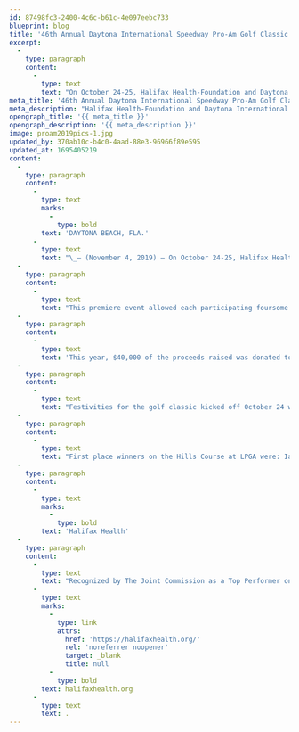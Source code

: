 ```yaml
---
id: 87498fc3-2400-4c6c-b61c-4e097eebc733
blueprint: blog
title: '46th Annual Daytona International Speedway Pro-Am Golf Classic Raises $250,000'
excerpt:
  -
    type: paragraph
    content:
      -
        type: text
        text: "On October 24-25, Halifax Health-Foundation and Daytona International Speedway hosted the 46th\_Annual Daytona International Speedway Pro-Am Golf Classic at LPGA International in Daytona Beach.\_ The event raised $250,000 for Halifax Health-Foundation and various local charities."
meta_title: '46th Annual Daytona International Speedway Pro-Am Golf Classic Raises $250,000'
meta_description: "Halifax Health-Foundation and Daytona International Speedway hosted the 46th\_Annual Daytona International Speedway Pro-Am Golf Classic at LPGA International in Daytona Beach."
opengraph_title: '{{ meta_title }}'
opengraph_description: '{{ meta_description }}'
image: proam2019pics-1.jpg
updated_by: 370ab10c-b4c0-4aad-88e3-96966f89e595
updated_at: 1695405219
content:
  -
    type: paragraph
    content:
      -
        type: text
        marks:
          -
            type: bold
        text: 'DAYTONA BEACH, FLA.'
      -
        type: text
        text: "\_– (November 4, 2019) – On October 24-25, Halifax Health-Foundation and Daytona International Speedway hosted the 46th\_Annual Daytona International Speedway Pro-Am Golf Classic at LPGA International in Daytona Beach.\_ The event raised $250,000 for Halifax Health-Foundation and various local charities."
  -
    type: paragraph
    content:
      -
        type: text
        text: "This premiere event allowed each participating foursome to be paired with a PGA Golf Professional for the entire round, giving them a chance to learn more about the game of golf from skilled players.\_ Since 2004, this annual event has raised $3.8 million, with proceeds benefiting Halifax Health – Foundation which includes the Betty Jane France Center for Pediatrics at Halifax Health, and Checkered Flag Committee charities."
  -
    type: paragraph
    content:
      -
        type: text
        text: 'This year, $40,000 of the proceeds raised was donated to the Halifax Health|Brooks Rehabilitation – Adaptive Sports Program which offers a variety of health and wellness programs to promote the physical, social and emotional well-being of individuals with disabilities.'
  -
    type: paragraph
    content:
      -
        type: text
        text: "Festivities for the golf classic kicked off October 24 with a pairings party hosted by Mike and Sue Walsh, Tom McGuire and Retirement Planners and Administrators.\_ The golf tournament took place October 25.\_"
  -
    type: paragraph
    content:
      -
        type: text
        text: "First place winners on the Hills Course at LPGA were: Ian Hoffman (professional), Buddy Hall, Brett Riotto, Jeff Honring and Jeromie Allan.\_ First place winners on the Jones Course at LPGA were: Matt Payne (professional), Eva Bowling, Mark Patten, Matt Wilson and John Yuzzolin."
  -
    type: paragraph
    content:
      -
        type: text
        marks:
          -
            type: bold
        text: 'Halifax Health'
  -
    type: paragraph
    content:
      -
        type: text
        text: "Recognized by The Joint Commission as a Top Performer on Key Quality Measures, Halifax Health serves Volusia and Flagler counties, providing a continuum of healthcare services through a network of organizations including a tertiary hospital, community hospital, freestanding emergency department, an urgent care, psychiatric services, a cancer treatment center with five outreach locations, the area’s largest hospice, a center for inpatient rehabilitation, outpatient rehabilitation clinics, primary care walk-in clinics, a walk-in clinic specializing in women’s health, a pediatric care community clinic, three children’s medical practices, a home healthcare agency, and an exclusive provider organization.\_ Halifax Health offers the area’s only Level II Trauma Center, Comprehensive Stroke Center, Pediatric Intensive Care Unit, Pediatric Emergency Department, Child and Adolescent Behavioral Services, complete Neurosurgical Services, OB Emergency Department and Level III Neonatal Intensive Care Unit that cares for babies born earlier than 28 weeks.\_ For more information, visit\_"
      -
        type: text
        marks:
          -
            type: link
            attrs:
              href: 'https://halifaxhealth.org/'
              rel: 'noreferrer noopener'
              target: _blank
              title: null
          -
            type: bold
        text: halifaxhealth.org
      -
        type: text
        text: .
---
```

